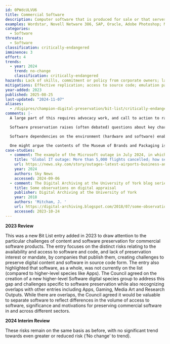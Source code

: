 ```yaml
---
id: 0PWdcULVU6
title: Commercial Software
description: Computer software that is produced for sale or that serves commercial purposes, including previous editions and versions of software that are not available or no longer in use. This entry broadly includes proprietary software, access through licences or subscription business models.
examples: Wordstar, Novell Netware 386, SAP, Oracle, Adobe Photoshop; Microsoft products, such as the Windows Operating System and MS Office, are some of the most well-known examples of commercial software.
categories:
  - Software
threats:
  - Software
classification: critically-endangered
imminence: 3
effort: 4
trends:
  - year: 2024
    trend: no-change
    classification: critically-endangered
hazards: Lack of skills, commitment or policy from corporate owners; lack of established frameworks and tools; technology is poorly understood; no emulation pathway; reliance of proprietary software and/or subscription-based business models; limited or no commercial interest; complexities of sector-specific software or data types; lack of technical documentation; uncertainty over IPR or the presence of orphaned works; technical protection measures that inhibit preservation actions; encryption.
mitigations: Effective replication; access to source code; emulation pathway; strong technical documentation; preservation pathway; licensing that enables preservation; use of open formats and open source software; corporate preservation capability; awareness and advocacy work with commercial software providers.
year-added: 2023
published: 2025-08-25
last-updated: "2024-11-07"
aliases:
  - /digipres/champion-digital-preservation/bit-list/critically-endangered/bitlist-commercial-software
comments: |-
  A large part of this requires advocacy work, and call to action to raise awareness with commercial software providers to preserve their software.

  Software preservation raises (often debated) questions about key characteristics for preservation. Wordstar, for example, may be of interest for not only access to the content it facilitates but also for the preservation of the software as mass produced, commercial product. You can also argue in more practical ways that for most files there is usually something about them that you need for the original software for or else the content will be different, and therefore preservation of software is critical regardless of the significance of the software as a product.

  Software dependencies on the environment (hardware and software) enable it to run and its associated context and support and in this way some of the approaches can overlap with gaming, but software is not seen as a creative product in the same way. This nomination is more about commercial uses and industrial design objects where games are artworks for entertainment and social/cultural uses.

  One might argue the contents of the Museum of Brands and Packaging is not unique and yet it seems unsafe to expect it to necessarily exist elsewhere. The low regard in which commercial software (and this is before we consider bespoke research software) is held - except as a means of accessing more interesting material - seems to suggest that we may in the future look in vain for someone with a copy of even quite widely available software, let alone, say, early UK antivirus products, world leading as they were.
case-studies:
  - comment: The example of the Microsoft outage in July 2024, in which a software update led to the cancellation of flights, healthcare disruptions and payroll issues.
    title: 'Global IT outage: More than 5,000 flights cancelled; how security ''arms race'' led to crash | As it happened'
    url: https://news.sky.com/story/outages-latest-airports-business-and-broadcasters-experiencing-issues-worldwide-13180821
    year: 2024
    authors: Sky News
    accessed: 2024-09-06
  - comment: The Digital Archiving at the University of York blog series about preserving Wordstar files, which notes and demonstrates how a random copy of WordStar in the archive was able to be used to get a sense of the files in their original context.
    title: Some observations on digital appraisal
    publisher: Digital Archiving at the University of York
    year: 2018
    authors: 'Mitcham, J. '
    url: https://digital-archiving.blogspot.com/2018/07/some-observations-on-digital-appraisal_20.html
    accessed: 2023-10-24
---
```

**2023 Review**

This was a new Bit List entry added in 2023 to draw attention to the particular challenges of content and software preservation for commercial software products. The entry focuses on the distinct risks relating to the availability and access to software and code, and lack of preservation interest or mandate, by companies that publish them, creating challenges to preserve digital content and software in source code form. The entry also highlighted that software, as a whole, was not currently on the list (compared to higher-level species like Apps). The Council agreed on the creation of a new higher-level Software digital species group to address this gap and challenges specific to software preservation while also recognizing overlaps with other entries including Apps, Gaming, Media Art and Research Outputs. While there are overlaps, the Council agreed it would be valuable to separate software to reflect differences in the volume of access to software, significance and motivations for preserving commercial software in and across different sectors.

**2024 Interim Review**

These risks remain on the same basis as before, with no significant trend towards even greater or reduced risk (‘No change’ to trend).
